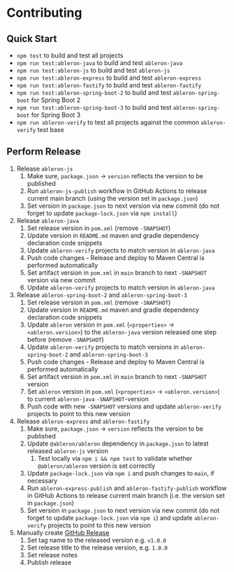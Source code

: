 # Contributing

## Quick Start
* `npm test` to build and test all projects
* `npm run test:ableron-java` to build and test `ableron-java`
* `npm run test:ableron-js` to build and test `ableron-js`
* `npm run test:ableron-express` to build and test `ableron-express`
* `npm run test:ableron-fastify` to build and test `ableron-fastify`
* `npm run test:ableron-spring-boot-2` to build and test `ableron-spring-boot` for Spring Boot 2
* `npm run test:ableron-spring-boot-3` to build and test `ableron-spring-boot` for Spring Boot 3
* `npm run ableron-verify` to test all projects against the common `ableron-verify` test base

## Perform Release
1. Release `ableron-js`
   1. Make sure, `package.json` → `version` reflects the version to be published
   2. Run `ableron-js-publish` workflow in GitHub Actions to release current main branch (using the version set in `package.json`)
   3. Set version in `package.json` to next version via new commit (do not forget to update `package-lock.json` via `npm install`)
2. Release `ableron-java`
   1. Set release version in `pom.xml` (remove `-SNAPSHOT`)
   2. Update version in `README.md` maven and gradle dependency declaration code snippets
   3. Update `ableron-verify` projects to match version in `ableron-java`
   4. Push code changes  - Release and deploy to Maven Central is performed automatically
   5. Set artifact version in `pom.xml` in `main` branch to next `-SNAPSHOT` version via new commit
   6. Update `ableron-verify` projects to match version in `ableron-java`
3. Release `ableron-spring-boot-2` and `ableron-spring-boot-3`
   1. Set release version in `pom.xml` (remove `-SNAPSHOT`)
   2. Update version in `README.md` maven and gradle dependency declaration code snippets
   3. Update `ableron` version in `pom.xml` (`<properties>` -> `<ableron.version>`) to the `ableron-java` version released one step before (remove `-SNAPSHOT`)
   4. Update `ableron-verify` projects to match versions in `ableron-spring-boot-2` and `ableron-spring-boot-3`
   5. Push code changes  - Release and deploy to Maven Central is performed automatically
   6. Set artifact version in `pom.xml` in `main` branch to next `-SNAPSHOT` version
   7. Set `ableron` version in `pom.xml` (`<properties>` -> `<ableron.version>`) to current `ableron-java` `-SNAPSHOT`-version
   8. Push code with new `-SNAPSHOT` versions and update `ableron-verify` projects to point to this new version
4. Release `ableron-express` and  `ableron-fastify`
   1. Make sure, `package.json` → `version` reflects the version to be published
   2. Update `@ableron/ableron` dependency in `package.json` to latest released `ableron-js` version
      1. Test locally via `npm i && npm test` to validate whether `@ableron/ableron` version is set correctly
   3. Update `package-lock.json` via `npm i` and push changes to `main`, if necessary
   4. Run `ableron-express-publish` and `ableron-fastify-publish` workflow in GitHub Actions to release current main branch (i.e. the version set in `package.json`)
   5. Set version in `package.json` to next version via new commit (do not forget to update `package-lock.json` via `npm i`) and update `ableron-verify` projects to point to this new version
5. Manually create [GitHub Release](https://github.com/ableron/ableron/releases/new)
   1. Set tag name to the released version e.g. `v1.0.0`
   2. Set release title to the release version, e.g. `1.0.0`
   3. Set release notes
   4. Publish release
